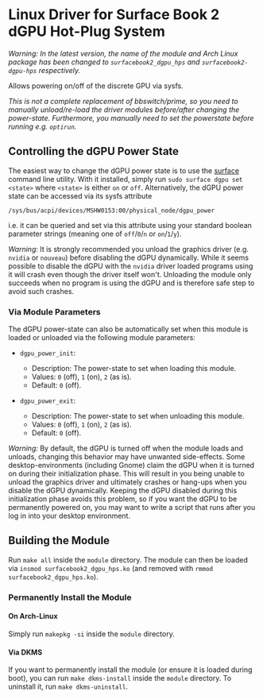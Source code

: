 # Linux Driver for Surface Book 2 dGPU Hot-Plug System

_Warning: In the latest version, the name of the module and Arch Linux package has been changed to `surfacebook2_dgpu_hps` and `surfacebook2-dgpu-hps` respectively._

Allows powering on/off of the discrete GPU via sysfs.

_This is not a complete replacement of bbswitch/prime, so you need to manually unload/re-load the driver modules before/after changing the power-state.
Furthermore, you manually need to set the powerstate before running e.g. `optirun`._

## Controlling the dGPU Power State

The easiest way to change the dGPU power state is to use the [surface](https://github.com/qzed/linux-surface-control) command line utility.
With it installed, simply run `sudo surface dgpu set <state>` where `<state>` is either `on` or `off`.
Alternatively, the dGPU power state can be accessed via its sysfs attribute
```
/sys/bus/acpi/devices/MSHW0153:00/physical_node/dgpu_power
```
i.e. it can be queried and set via this attribute using your standard boolean parameter strings (meaning one of `off`/`0`/`n` or `on`/`1`/`y`).

_Warning:_
It is strongly recommended you unload the graphics driver (e.g. `nvidia` or `nouveau`) before disabling the dGPU dynamically.
While it seems possible to disable the dGPU with the `nvidia` driver loaded programs using it will crash even though the driver itself won't.
Unloading the module only succeeds when no program is using the dGPU and is therefore safe step to avoid such crashes.

### Via Module Parameters

The dGPU power-state can also be automatically set when this module is loaded or unloaded via the following module parameters:

- `dgpu_power_init`:
  - Description: The power-state to set when loading this module.
  - Values: `0` (off), `1` (on), `2` (as is).
  - Default: `0` (off).


- `dgpu_power_exit`:
  - Description: The power-state to set when unloading this module.
  - Values: `0` (off), `1` (on), `2` (as is).
  - Default: `0` (off).

_Warning:_
By default, the dGPU is turned off when the module loads and unloads, changing this behavior may have unwanted side-effects.
Some desktop-environments (including Gnome) claim the dGPU when it is turned on during their initialization phase.
This will result in you being unable to unload the graphics driver and ultimately crashes or hang-ups when you disable the dGPU dynamically.
Keeping the dGPU disabled during this initialization phase avoids this problem, so if you want the dGPU to be permanently powered on, you may want to write a script that runs after you log in into your desktop environment.

## Building the Module

Run `make all` inside the `module` directory.
The module can then be loaded via `insmod surfacebook2_dgpu_hps.ko` (and removed with `rmmod surfacebook2_dgpu_hps.ko`).

### Permanently Install the Module

#### On Arch-Linux

Simply run `makepkg -si` inside the `module` directory.

#### Via DKMS

If you want to permanently install the module (or ensure it is loaded during boot), you can run `make dkms-install` inside the `module` directory.
To uninstall it, run `make dkms-uninstall`.
